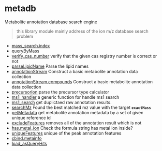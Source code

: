 ﻿# metadb

Metabolite annotation database search engine
> this library module mainly address of the ion m/z database search problem

+ [mass_search.index](metadb/mass_search.index.1) 
+ [queryByMass](metadb/queryByMass.1) 
+ [verify_cas_number](metadb/verify_cas_number.1) verify that the given cas registry number is correct or not
+ [parseLipidName](metadb/parseLipidName.1) Parse the lipid names
+ [annotationStream](metadb/annotationStream.1) Construct a basic metabolite annotation data collection
+ [annotationStream.compounds](metadb/annotationStream.compounds.1) Construct a basic metabolite annotation data collection
+ [precursorIon](metadb/precursorIon.1) parse the precursor type calculator
+ [ms1_handler](metadb/ms1_handler.1) a generic function for handle ms1 search
+ [ms1_search](metadb/ms1_search.1) get duplictaed raw annotation results.
+ [searchMz](metadb/searchMz.1) Found the best matched mz value with the target **`exactMass`**
+ [getMetadata](metadb/getMetadata.1) get metabolite annotation metadata by a set of given unique reference id
+ [excludeFeatures](metadb/excludeFeatures.1) removes all of the annotation result which is not 
+ [has.metal_ion](metadb/has.metal_ion.1) Check the formula string has metal ion inside?
+ [uniqueFeatures](metadb/uniqueFeatures.1) unique of the peak annotation features
+ [cbind.metainfo](metadb/cbind.metainfo.1) 
+ [load_asQueryHits](metadb/load_asQueryHits.1) 
